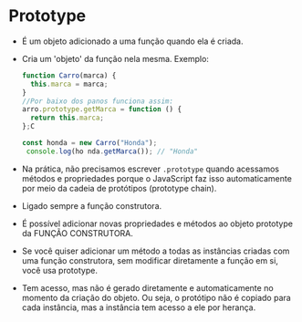 # Prototype

- É um objeto adicionado a uma função quando ela é criada.
- Cria um 'objeto' da função nela mesma. Exemplo:

  ```javascript
  function Carro(marca) {
    this.marca = marca;
  }
  //Por baixo dos panos funciona assim:
  arro.prototype.getMarca = function () {
    return this.marca;
  };C

  const honda = new Carro("Honda");
   console.log(ho nda.getMarca()); // "Honda"

  ```

- Na prática, não precisamos escrever `.prototype` quando acessamos métodos e propriedades porque o JavaScript faz isso automaticamente por meio da cadeia de protótipos (prototype chain).
- Ligado sempre a função construtora.
- É possível adicionar novas propriedades e métodos ao objeto prototype da FUNÇÃO CONSTRUTORA.
- Se você quiser adicionar um método a todas as instâncias criadas com uma função construtora, sem modificar diretamente a função em si, você usa prototype.
- Tem acesso, mas não é gerado diretamente e automaticamente no momento da criação do objeto. Ou seja, o protótipo não é copiado para cada instância, mas a instância tem acesso a ele por herança.

